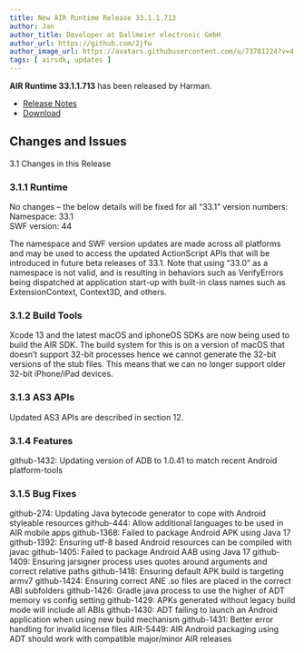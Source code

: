 ```yaml
---
title: New AIR Runtime Release 33.1.1.713
author: Jan
author_title: Developer at Dallmeier electronic GmbH
author_url: https://github.com/2jfw
author_image_url: https://avatars.githubusercontent.com/u/73781224?v=4
tags: [ airsdk, updates ]
---
```


**AIR Runtime 33.1.1.713** has been released by Harman.


- [Release Notes](https://airsdk.harman.com/api/versions/33.1.1.713/release-notes/Release_Notes_AIR_SDK_33.1.1.713.pdf)
- [Download](https://airsdk.harman.com/download/33.1.1.713)



## Changes and Issues
3.1 Changes in this Release  

### 3.1.1 Runtime  
No changes – the below details will be fixed for all “33.1” version numbers:  
Namespace: 33.1  
SWF version: 44  
  
The namespace and SWF version updates are made across all platforms and may be used to access the
updated ActionScript APIs that will be introduced in future beta releases of 33.1.
Note that using “33.0” as a namespace is not valid, and is resulting in behaviors such as VerifyErrors being
dispatched at application start-up with built-in class names such as ExtensionContext, Context3D, and others.
  
### 3.1.2 Build Tools  
Xcode 13 and the latest macOS and iphoneOS SDKs are now being used to build the AIR SDK.
The build system for this is on a version of macOS that doesn’t support 32-bit processes hence we cannot
generate the 32-bit versions of the stub files. This means that we can no longer support older 32-bit
iPhone/iPad devices.
  
### 3.1.3 AS3 APIs  
Updated AS3 APIs are described in section 12.
  
### 3.1.4 Features  
github-1432: Updating version of ADB to 1.0.41 to match recent Android platform-tools
  
### 3.1.5 Bug Fixes  
github-274: Updating Java bytecode generator to cope with Android styleable resources
github-444: Allow additional languages to be used in AIR mobile apps
github-1368: Failed to package Android APK using Java 17
github-1392: Ensuring utf-8 based Android resources can be compiled with javac
github-1405: Failed to package Android AAB using Java 17
github-1409: Ensuring jarsigner process uses quotes around arguments and correct relative paths
github-1418: Ensuring default APK build is targeting armv7
github-1424: Ensuring correct ANE .so files are placed in the correct ABI subfolders
github-1426: Gradle java process to use the higher of ADT memory vs config setting
github-1429: APKs generated without legacy build mode will include all ABIs
github-1430: ADT failing to launch an Android application when using new build mechanism
github-1431: Better error handling for invalid license files
AIR-5449: AIR Android packaging using ADT should work with compatible major/minor AIR releases
